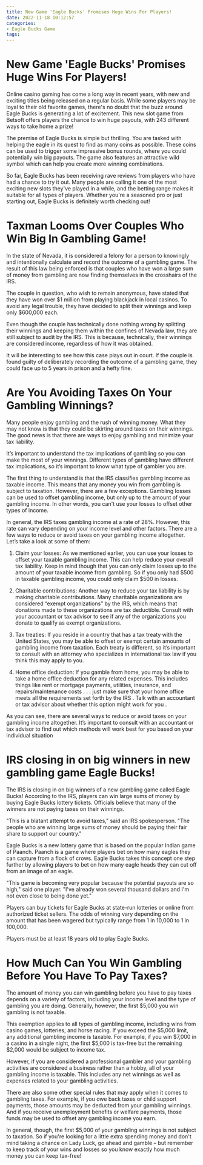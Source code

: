```yaml
---
title: New Game 'Eagle Bucks' Promises Huge Wins For Players!
date: 2022-11-18 10:12:57
categories:
- Eagle Bucks Game
tags:
---
```



#  New Game 'Eagle Bucks' Promises Huge Wins For Players!

Online casino gaming has come a long way in recent years, with new and exciting titles being released on a regular basis. While some players may be loyal to their old favorite games, there's no doubt that the buzz around Eagle Bucks is generating a lot of excitement. This new slot game from Betsoft offers players the chance to win huge payouts, with 243 different ways to take home a prize!

The premise of Eagle Bucks is simple but thrilling. You are tasked with helping the eagle in its quest to find as many coins as possible. These coins can be used to trigger some impressive bonus rounds, where you could potentially win big payouts. The game also features an attractive wild symbol which can help you create more winning combinations.

So far, Eagle Bucks has been receiving rave reviews from players who have had a chance to try it out. Many people are calling it one of the most exciting new slots they've played in a while, and the betting range makes it suitable for all types of players. Whether you're a seasoned pro or just starting out, Eagle Bucks is definitely worth checking out!

#  Taxman Looms Over Couples Who Win Big In Gambling Game!

In the state of Nevada, it is considered a felony for a person to knowingly and intentionally calculate and record the outcome of a gambling game. The result of this law being enforced is that couples who have won a large sum of money from gambling are now finding themselves in the crosshairs of the IRS.

The couple in question, who wish to remain anonymous, have stated that they have won over $1 million from playing blackjack in local casinos. To avoid any legal trouble, they have decided to split their winnings and keep only $600,000 each.

Even though the couple has technically done nothing wrong by splitting their winnings and keeping them within the confines of Nevada law, they are still subject to audit by the IRS. This is because, technically, their winnings are considered income, regardless of how it was obtained.

It will be interesting to see how this case plays out in court. If the couple is found guilty of deliberately recording the outcome of a gambling game, they could face up to 5 years in prison and a hefty fine.

#  Are You Avoiding Taxes On Your Gambling Winnings?

Many people enjoy gambling and the rush of winning money. What they may not know is that they could be skirting around taxes on their winnings. The good news is that there are ways to enjoy gambling and minimize your tax liability.

It’s important to understand the tax implications of gambling so you can make the most of your winnings. Different types of gambling have different tax implications, so it’s important to know what type of gambler you are.

The first thing to understand is that the IRS classifies gambling income as taxable income. This means that any money you win from gambling is subject to taxation. However, there are a few exceptions. Gambling losses can be used to offset gambling income, but only up to the amount of your gambling income. In other words, you can't use your losses to offset other types of income.

In general, the IRS taxes gambling income at a rate of 28%. However, this rate can vary depending on your income level and other factors. There are a few ways to reduce or avoid taxes on your gambling income altogether. Let’s take a look at some of them:

1) Claim your losses: As we mentioned earlier, you can use your losses to offset your taxable gambling income. This can help reduce your overall tax liability. Keep in mind though that you can only claim losses up to the amount of your taxable income from gambling. So if you only had $500 in taxable gambling income, you could only claim $500 in losses.

2) Charitable contributions: Another way to reduce your tax liability is by making charitable contributions. Many charitable organizations are considered “exempt organizations” by the IRS, which means that donations made to these organizations are tax deductible. Consult with your accountant or tax advisor to see if any of the organizations you donate to qualify as exempt organizations.

3) Tax treaties: If you reside in a country that has a tax treaty with the United States, you may be able to offset or exempt certain amounts of gambling income from taxation. Each treaty is different, so it’s important to consult with an attorney who specializes in international tax law if you think this may apply to you.

4) Home office deduction: If you gamble from home, you may be able to take a home office deduction for any related expenses. This includes things like rent or mortgage payments, utilities, insurance, and repairs/maintenance costs . . . just make sure that your home office meets all the requirements set forth by the IRS . Talk with an accountant or tax advisor about whether this option might work for you . 


As you can see, there are several ways to reduce or avoid taxes on your gambling income altogether. It’s important to consult with an accountant or tax advisor to find out which methods will work best for you based on your individual situation

#  IRS closing in on big winners in new gambling game Eagle Bucks!

The IRS is closing in on big winners of a new gambling game called Eagle Bucks! According to the IRS, players can win large sums of money by buying Eagle Bucks lottery tickets. Officials believe that many of the winners are not paying taxes on their winnings.

"This is a blatant attempt to avoid taxes," said an IRS spokesperson. "The people who are winning large sums of money should be paying their fair share to support our country."

Eagle Bucks is a new lottery game that is based on the popular Indian game of Paanch. Paanch is a game where players bet on how many eagles they can capture from a flock of crows. Eagle Bucks takes this concept one step further by allowing players to bet on how many eagle heads they can cut off from an image of an eagle.

"This game is becoming very popular because the potential payouts are so high," said one player. "I've already won several thousand dollars and I'm not even close to being done yet."

Players can buy tickets for Eagle Bucks at state-run lotteries or online from authorized ticket sellers. The odds of winning vary depending on the amount that has been wagered but typically range from 1 in 10,000 to 1 in 100,000.

Players must be at least 18 years old to play Eagle Bucks.

#  How Much Can You Win Gambling Before You Have To Pay Taxes?

The amount of money you can win gambling before you have to pay taxes depends on a variety of factors, including your income level and the type of gambling you are doing. Generally, however, the first $5,000 you win gambling is not taxable.

This exemption applies to all types of gambling income, including wins from casino games, lotteries, and horse racing. If you exceed the $5,000 limit, any additional gambling income is taxable. For example, if you win $7,000 in a casino in a single night, the first $5,000 is tax-free but the remaining $2,000 would be subject to income tax.

However, if you are considered a professional gambler and your gambling activities are considered a business rather than a hobby, all of your gambling income is taxable. This includes any net winnings as well as expenses related to your gambling activities.

There are also some other special rules that may apply when it comes to gambling taxes. For example, if you owe back taxes or child support payments, those amounts may be deducted from your gambling winnings. And if you receive unemployment benefits or welfare payments, those funds may be used to offset any gambling income you earn.

In general, though, the first $5,000 of your gambling winnings is not subject to taxation. So if you're looking for a little extra spending money and don't mind taking a chance on Lady Luck, go ahead and gamble – but remember to keep track of your wins and losses so you know exactly how much money you can keep tax-free!